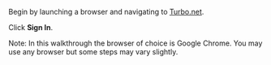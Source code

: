 Begin by launching a browser and navigating to [Turbo.net](https://turbo.net).

Click **Sign In**.

Note: In this walkthrough the browser of choice is Google Chrome. You may use any browser but some steps may vary slightly.
